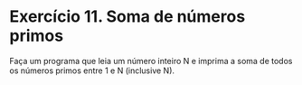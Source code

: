# Exercício 11. Soma de números primos
Faça um programa que leia um número inteiro N e imprima a soma de todos os números primos entre 1 e N (inclusive N).